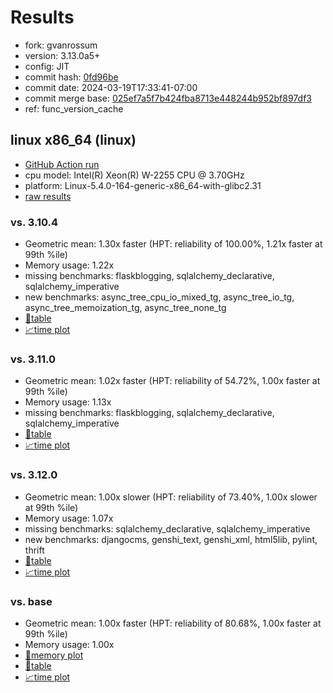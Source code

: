 # Results

- fork: gvanrossum
- version: 3.13.0a5+
- config: JIT
- commit hash: [0fd96be](https://github.com/gvanrossum/cpython/commit/0fd96be)
- commit date: 2024-03-19T17:33:41-07:00
- commit merge base: [025ef7a5f7b424fba8713e448244b952bf897df3](https://github.com/gvanrossum/cpython/commit/025ef7a5f7b424fba8713e448244b952bf897df3)
- ref: func_version_cache

## linux x86_64 (linux)

- [GitHub Action run](https://github.com/faster-cpython/benchmarking/actions/runs/8351032410)
- cpu model: Intel(R) Xeon(R) W-2255 CPU @ 3.70GHz
- platform: Linux-5.4.0-164-generic-x86_64-with-glibc2.31
- [raw results](bm-20240319-linux-x86_64-gvanrossum-func_version_cache-3.13.0a5%2B-0fd96be.json)

### vs. 3.10.4

- Geometric mean: 1.30x faster (HPT: reliability of 100.00%, 1.21x faster at 99th %ile)
- Memory usage: 1.22x
- missing benchmarks: flaskblogging, sqlalchemy_declarative, sqlalchemy_imperative
- new benchmarks: async_tree_cpu_io_mixed_tg, async_tree_io_tg, async_tree_memoization_tg, async_tree_none_tg
- [📄table](bm-20240319-linux-x86_64-gvanrossum-func_version_cache-3.13.0a5%2B-0fd96be-vs-3.10.4.md)
- [📈time plot](bm-20240319-linux-x86_64-gvanrossum-func_version_cache-3.13.0a5%2B-0fd96be-vs-3.10.4.png)

### vs. 3.11.0

- Geometric mean: 1.02x faster (HPT: reliability of 54.72%, 1.00x faster at 99th %ile)
- Memory usage: 1.13x
- missing benchmarks: flaskblogging, sqlalchemy_declarative, sqlalchemy_imperative
- [📄table](bm-20240319-linux-x86_64-gvanrossum-func_version_cache-3.13.0a5%2B-0fd96be-vs-3.11.0.md)
- [📈time plot](bm-20240319-linux-x86_64-gvanrossum-func_version_cache-3.13.0a5%2B-0fd96be-vs-3.11.0.png)

### vs. 3.12.0

- Geometric mean: 1.00x slower (HPT: reliability of 73.40%, 1.00x slower at 99th %ile)
- Memory usage: 1.07x
- missing benchmarks: sqlalchemy_declarative, sqlalchemy_imperative
- new benchmarks: djangocms, genshi_text, genshi_xml, html5lib, pylint, thrift
- [📄table](bm-20240319-linux-x86_64-gvanrossum-func_version_cache-3.13.0a5%2B-0fd96be-vs-3.12.0.md)
- [📈time plot](bm-20240319-linux-x86_64-gvanrossum-func_version_cache-3.13.0a5%2B-0fd96be-vs-3.12.0.png)

### vs. base

- Geometric mean: 1.00x faster (HPT: reliability of 80.68%, 1.00x faster at 99th %ile)
- Memory usage: 1.00x
- [🧠memory plot](bm-20240319-linux-x86_64-gvanrossum-func_version_cache-3.13.0a5%2B-0fd96be-vs-base-mem.png)
- [📄table](bm-20240319-linux-x86_64-gvanrossum-func_version_cache-3.13.0a5%2B-0fd96be-vs-base.md)
- [📈time plot](bm-20240319-linux-x86_64-gvanrossum-func_version_cache-3.13.0a5%2B-0fd96be-vs-base.png)

